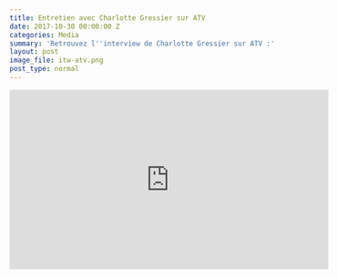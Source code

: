 ```yaml
---
title: Entretien avec Charlotte Gressier sur ATV
date: 2017-10-30 00:00:00 Z
categories: Media
summary: 'Retrouvez l''interview de Charlotte Gressier sur ATV :'
layout: post
image_file: itw-atv.png
post_type: normal
---
```


<iframe width="560" height="315" src="https://www.youtube.com/embed/IGLKNHcTh7o?rel=0&amp;showinfo=0" frameborder="0" allowfullscreen></iframe>
